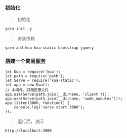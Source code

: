 ### 初始化
> 初始化
```
yarn init -y
```
> 安装依赖
```
yarn add koa koa-static bootstrap jquery
```

### 搭建一个简易服务
```
let Koa = require('koa');
let path = require('path');
let Serve = require('koa-static');
let app = new Koa();
// 中间件，引用资源文件
app.use(Serve(path.join(__dirname, 'client')));
app.use(Serve(path.join(__dirname, 'node_modules')));
app.listen(3000, function() {
	console.log('serve start 3000');
});
```
> 运行后，访问
```
http://localhost:3000
```